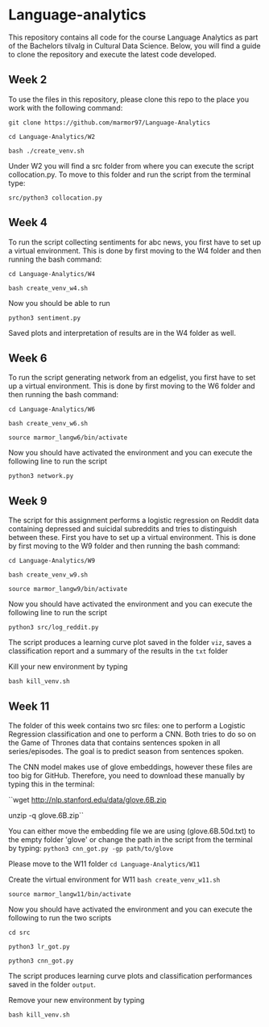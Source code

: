 # Language-analytics
This repository contains all code for the course Language Analytics as part of the Bachelors tilvalg in Cultural Data Science.
Below, you will find a guide to clone the repository and execute the latest code developed.


## Week 2
To use the files in this repository, please clone this repo to the place you work with the following command:

``git clone https://github.com/marmor97/Language-Analytics``

``cd Language-Analytics/W2``

``bash ./create_venv.sh``


Under W2 you will find a src folder from where you can execute the script collocation.py. To move to this folder and run the script from the terminal type:

``src/python3 collocation.py``

## Week 4
To run the script collecting sentiments for abc news, you first have to set up a virtual environment. This is done by first moving to the W4 folder and then running the bash command:


``cd Language-Analytics/W4``

``bash create_venv_w4.sh``

Now you should be able to run

``python3 sentiment.py``

Saved plots and interpretation of results are in the W4 folder as well.

## Week 6
To run the script generating network from an edgelist, you first have to set up a virtual environment. This is done by first moving to the W6 folder and then running the bash command:

``cd Language-Analytics/W6``

``bash create_venv_w6.sh``

``source marmor_langw6/bin/activate``

Now you should have activated the environment and you can execute the following line to run the script

``python3 network.py``


## Week 9
The script for this assignment performs a logistic regression on Reddit data containing depressed and suicidal subreddits and tries to distinguish between these.  First you have to set up a virtual environment. This is done by first moving to the W9 folder and then running the bash command:

``cd Language-Analytics/W9``

``bash create_venv_w9.sh``

``source marmor_langw9/bin/activate``

Now you should have activated the environment and you can execute the following line to run the script

``python3 src/log_reddit.py``

The script produces a learning curve plot saved in the folder ``viz``, saves a classification report and a summary of the results in the ``txt`` folder

Kill your new environment by typing 

``bash kill_venv.sh``


## Week 11
The folder of this week contains two src files: one to perform a Logistic Regression classification and one to perform a CNN. Both tries to do so on the Game of Thrones data that contains sentences spoken in all series/episodes. The goal is to predict season from sentences spoken.

The CNN model makes use of glove embeddings, however these files are too big for GitHub. Therefore, you need to download these manually by typing this in the terminal:

``wget http://nlp.stanford.edu/data/glove.6B.zip

unzip -q glove.6B.zip``

You can either move the embedding file we are using (glove.6B.50d.txt) to the empty folder 'glove' or change the path in the script from the terminal by typing: 
``python3 cnn_got.py -gp path/to/glove``

Please move to the W11 folder
``cd Language-Analytics/W11``

Create the virtual environment for W11
``bash create_venv_w11.sh``

``source marmor_langw11/bin/activate``

Now you should have activated the environment and you can execute the following to run the two scripts

``cd src``

``python3 lr_got.py``

``python3 cnn_got.py``

The script produces learning curve plots and classification performances saved in the folder ``output``. 

Remove your new environment by typing 

``bash kill_venv.sh``
